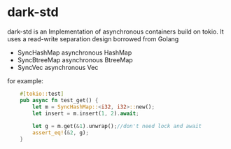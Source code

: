 # dark-std
dark-std is an Implementation of asynchronous containers build on tokio.
It uses a read-write separation design borrowed from Golang


* SyncHashMap   asynchronous HashMap
* SyncBtreeMap   asynchronous BtreeMap
* SyncVec   asynchronous Vec

for example:
```rust
    #[tokio::test]
    pub async fn test_get() {
        let m = SyncHashMap::<i32, i32>::new();
        let insert = m.insert(1, 2).await;
        
        let g = m.get(&1).unwrap();//don't need lock and await
        assert_eq!(&2, g);
    }
```

